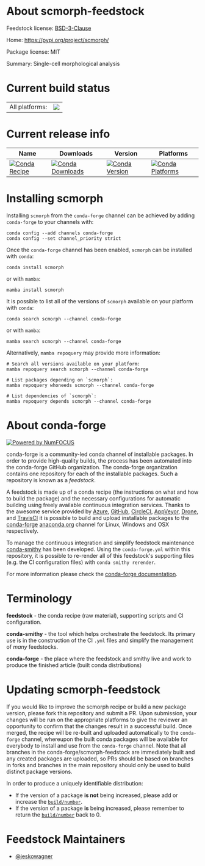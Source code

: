 About scmorph-feedstock
=======================

Feedstock license: [BSD-3-Clause](https://github.com/conda-forge/scmorph-feedstock/blob/main/LICENSE.txt)

Home: https://pypi.org/project/scmorph/

Package license: MIT

Summary: Single-cell morphological analysis

Current build status
====================


<table><tr><td>All platforms:</td>
    <td>
      <a href="https://dev.azure.com/conda-forge/feedstock-builds/_build/latest?definitionId=17290&branchName=main">
        <img src="https://dev.azure.com/conda-forge/feedstock-builds/_apis/build/status/scmorph-feedstock?branchName=main">
      </a>
    </td>
  </tr>
</table>

Current release info
====================

| Name | Downloads | Version | Platforms |
| --- | --- | --- | --- |
| [![Conda Recipe](https://img.shields.io/badge/recipe-scmorph-green.svg)](https://anaconda.org/conda-forge/scmorph) | [![Conda Downloads](https://img.shields.io/conda/dn/conda-forge/scmorph.svg)](https://anaconda.org/conda-forge/scmorph) | [![Conda Version](https://img.shields.io/conda/vn/conda-forge/scmorph.svg)](https://anaconda.org/conda-forge/scmorph) | [![Conda Platforms](https://img.shields.io/conda/pn/conda-forge/scmorph.svg)](https://anaconda.org/conda-forge/scmorph) |

Installing scmorph
==================

Installing `scmorph` from the `conda-forge` channel can be achieved by adding `conda-forge` to your channels with:

```
conda config --add channels conda-forge
conda config --set channel_priority strict
```

Once the `conda-forge` channel has been enabled, `scmorph` can be installed with `conda`:

```
conda install scmorph
```

or with `mamba`:

```
mamba install scmorph
```

It is possible to list all of the versions of `scmorph` available on your platform with `conda`:

```
conda search scmorph --channel conda-forge
```

or with `mamba`:

```
mamba search scmorph --channel conda-forge
```

Alternatively, `mamba repoquery` may provide more information:

```
# Search all versions available on your platform:
mamba repoquery search scmorph --channel conda-forge

# List packages depending on `scmorph`:
mamba repoquery whoneeds scmorph --channel conda-forge

# List dependencies of `scmorph`:
mamba repoquery depends scmorph --channel conda-forge
```


About conda-forge
=================

[![Powered by
NumFOCUS](https://img.shields.io/badge/powered%20by-NumFOCUS-orange.svg?style=flat&colorA=E1523D&colorB=007D8A)](https://numfocus.org)

conda-forge is a community-led conda channel of installable packages.
In order to provide high-quality builds, the process has been automated into the
conda-forge GitHub organization. The conda-forge organization contains one repository
for each of the installable packages. Such a repository is known as a *feedstock*.

A feedstock is made up of a conda recipe (the instructions on what and how to build
the package) and the necessary configurations for automatic building using freely
available continuous integration services. Thanks to the awesome service provided by
[Azure](https://azure.microsoft.com/en-us/services/devops/), [GitHub](https://github.com/),
[CircleCI](https://circleci.com/), [AppVeyor](https://www.appveyor.com/),
[Drone](https://cloud.drone.io/welcome), and [TravisCI](https://travis-ci.com/)
it is possible to build and upload installable packages to the
[conda-forge](https://anaconda.org/conda-forge) [anaconda.org](https://anaconda.org/)
channel for Linux, Windows and OSX respectively.

To manage the continuous integration and simplify feedstock maintenance
[conda-smithy](https://github.com/conda-forge/conda-smithy) has been developed.
Using the ``conda-forge.yml`` within this repository, it is possible to re-render all of
this feedstock's supporting files (e.g. the CI configuration files) with ``conda smithy rerender``.

For more information please check the [conda-forge documentation](https://conda-forge.org/docs/).

Terminology
===========

**feedstock** - the conda recipe (raw material), supporting scripts and CI configuration.

**conda-smithy** - the tool which helps orchestrate the feedstock.
                   Its primary use is in the construction of the CI ``.yml`` files
                   and simplify the management of *many* feedstocks.

**conda-forge** - the place where the feedstock and smithy live and work to
                  produce the finished article (built conda distributions)


Updating scmorph-feedstock
==========================

If you would like to improve the scmorph recipe or build a new
package version, please fork this repository and submit a PR. Upon submission,
your changes will be run on the appropriate platforms to give the reviewer an
opportunity to confirm that the changes result in a successful build. Once
merged, the recipe will be re-built and uploaded automatically to the
`conda-forge` channel, whereupon the built conda packages will be available for
everybody to install and use from the `conda-forge` channel.
Note that all branches in the conda-forge/scmorph-feedstock are
immediately built and any created packages are uploaded, so PRs should be based
on branches in forks and branches in the main repository should only be used to
build distinct package versions.

In order to produce a uniquely identifiable distribution:
 * If the version of a package **is not** being increased, please add or increase
   the [``build/number``](https://docs.conda.io/projects/conda-build/en/latest/resources/define-metadata.html#build-number-and-string).
 * If the version of a package **is** being increased, please remember to return
   the [``build/number``](https://docs.conda.io/projects/conda-build/en/latest/resources/define-metadata.html#build-number-and-string)
   back to 0.

Feedstock Maintainers
=====================

* [@jeskowagner](https://github.com/jeskowagner/)

